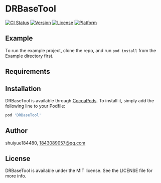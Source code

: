 # DRBaseTool

[![CI Status](https://img.shields.io/travis/shuiyue184480/DRBaseTool.svg?style=flat)](https://travis-ci.org/shuiyue184480/DRBaseTool)
[![Version](https://img.shields.io/cocoapods/v/DRBaseTool.svg?style=flat)](https://cocoapods.org/pods/DRBaseTool)
[![License](https://img.shields.io/cocoapods/l/DRBaseTool.svg?style=flat)](https://cocoapods.org/pods/DRBaseTool)
[![Platform](https://img.shields.io/cocoapods/p/DRBaseTool.svg?style=flat)](https://cocoapods.org/pods/DRBaseTool)

## Example

To run the example project, clone the repo, and run `pod install` from the Example directory first.

## Requirements

## Installation

DRBaseTool is available through [CocoaPods](https://cocoapods.org). To install
it, simply add the following line to your Podfile:

```ruby
pod 'DRBaseTool'
```

## Author

shuiyue184480, 1843089057@qq.com

## License

DRBaseTool is available under the MIT license. See the LICENSE file for more info.
